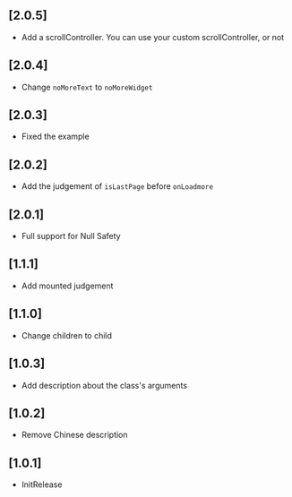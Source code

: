## [2.0.5] 

* Add a scrollController. You can use your custom scrollController, or not 

## [2.0.4] 

* Change `noMoreText` to `noMoreWidget`

## [2.0.3] 

* Fixed the example

## [2.0.2] 

* Add the judgement of `isLastPage` before `onLoadmore`

## [2.0.1] 

* Full support for Null Safety


## [1.1.1] 

* Add mounted judgement

## [1.1.0] 

* Change children to child

## [1.0.3] 

* Add description about the class's arguments

## [1.0.2] 

* Remove Chinese description

## [1.0.1] 

* InitRelease








